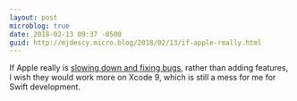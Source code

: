 ```yaml
---
layout: post
microblog: true
date: 2018-02-13 09:37 -0500
guid: http://mjdescy.micro.blog/2018/02/13/if-apple-really.html
---
```

If Apple really is [slowing down and fixing bugs](http://www.businessinsider.com/apple-slowing-down-iphone-features-and-fixing-bugs-2018-2), rather than adding features, I wish they would work more on  Xcode 9, which is still a mess for me for Swift development.
